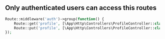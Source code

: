 ## Only authenticated users can access this routes

```php
Route::middleware('auth')->group(function() {
    Route::get('profile', [\App\Http\Controllers\ProfileController::class, 'show'])->name('profile.show');
    Route::put('profile', [\App\Http\Controllers\ProfileController::class, 'update'])->name('profile.update');
});
```
